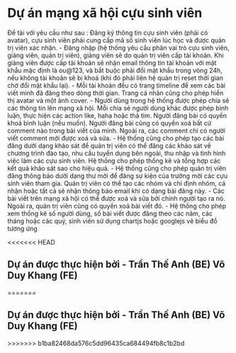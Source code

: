 <h1> Dự án mạng xã hội cựu sinh viên </h1>
Đề tài với yêu cầu như sau :
Đăng ký thông tin cựu sinh viên (phải có avatar), cựu sinh viên phải cung cấp mã số
sinh viên lúc học và được quản trị viên xác nhận.
- Đăng nhập (hệ thống yêu cầu phân vai trò cựu sinh viên, giảng viên, quản trị viên),
giảng viên sẽ do quản trị viên cấp tài khoản. Khi giảng viên được cấp tài khoản sẽ nhận
email thông tin tài khoản với mật khẩu mặc định là ou@123, và bắt buộc phải đổi mật
khẩu trong vòng 24h, nếu không tài khoản sẽ bị khoá (khi đó phải liên hệ quản trị reset
thời gian chờ đổi mật khẩu lại).
- Mỗi tài khoản đều có trang timeline để xem các bài viết mình đã đăng theo dòng thời
gian. Trang cá nhân cũng cho phép hiển thị avatar và một ảnh cover.
- Người dùng trong hệ thống được phép chia sẻ các thông tin lên mạng xã hội. Mỗi chia
sẻ người dùng khác được phép bình luận, thực hiện các action like, haha hoặc thả tim.
Người đăng bài có quyền khoá bình luận (nếu muốn). Người đăng bài cũng có quyền
xoá bất cứ comment nào trong bài viết của mình. Ngoài ra, các comment chỉ có người
viết comment mới được xoá và sửa.
- Hệ thống cũng cho phép tạo các bài đăng dưới dạng khảo sát để quản trị viên có thể
đăng các khảo sát về chương trình đào tạo, nhu cầu tuyển dụng bên ngoài, thu nhập và
tình hình việc làm các cựu sinh viên. Hệ thống cho phép thống kê và tổng hợp các kết
quả khảo sát sao cho hiệu quả.
- Hệ thống cũng cho phép quản trị viên đăng thông báo dưới dạng thư mời để đăng sự
kiện của trường mời các cựu sinh viên tham gia. Quản trị viên có thể tạo các nhóm và
chỉ định nhóm, cá nhận hoặc tất cả sẽ nhận thông báo email khi có dạng bài đăng này.
- Các bài viết trên mạng xã hội có thể được xoá và sửa bởi chính người tạo ra nó. Ngoài
ra, quản trị viên cũng có quyền xoá bài viết đó.
- Hệ thống cho phép xem thống kê số người dùng, số bài viết được đăng theo các năm,
các tháng hoặc các quý, sinh viên sử dụng chartjs hoặc googlejs vẽ biểu đồ tương ứng


<<<<<<< HEAD
<h2>Dự án được thực hiện bởi - Trần Thế Anh (BE) Võ Duy Khang (FE)</h2>
=======
<h2>Dự án được thực hiện bởi - Trần Thế Anh (BE) Võ Duy Khang (FE)</h2>
>>>>>>> b1ba82468da576c5dd96435ca684494fb8c1b2bd
